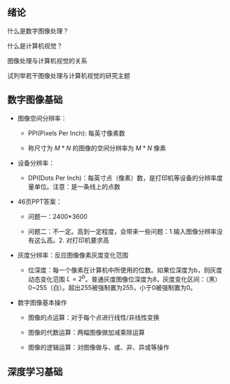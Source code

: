 ## 绪论
什么是数字图像处理？

什么是计算机视觉？

图像处理与计算机视觉的关系

试列举若干图像处理与计算机视觉的研究主题

## 数字图像基础

- 图像空间分辨率：

    - PPI(Pixels Per Inch): 每英寸像素数

    - 称尺寸为 $M*N$ 的图像的空间分辨率为 $M*N$ 像素

- 设备分辨率：

    - DPI(Dots Per Inch)：每英寸点（像素）数，是打印机等设备的分辨率度量单位。注意：是一条线上的点数

- 46页PPT答案：

    - 问题一：2400*3600

    - 问题二：不一定。高到一定程度，会带来一些问题：1.输入图像分辨率没有这么高。2. 对打印机要求高

- 灰度分辨率：反应图像像素灰度变化范围

    - 位深度：每一个像素在计算机中所使用的位数。如果位深度为b，则灰度动态变化范围 $L=2^b$。普通灰度图像位深度为8，灰度变化区间：（黑）0~255（白）。超出255被强制置为255，小于0被强制置为0。

- 数字图像基本操作

    - 图像的点运算：对于每个点进行线性/非线性变换

    - 图像的代数运算：两幅图像做加减乘除运算

    - 图像的逻辑运算：对图像做与、或、非、异或等操作

## 深度学习基础

